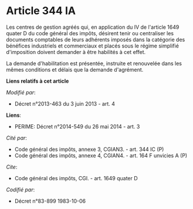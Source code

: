 # Article 344 IA

Les centres de gestion agréés qui, en application du IV de l'article 1649 quater D du code général des impôts, désirent tenir
ou centraliser les documents comptables de leurs adhérents imposés dans la catégorie des bénéfices industriels et commerciaux
et placés sous le régime simplifié d'imposition doivent demander à être habilités à cet effet. 

La demande d'habilitation est présentée, instruite et renouvelée dans les mêmes conditions et délais que la demande
d'agrément.

**Liens relatifs à cet article**

_Modifié par_:

  - Décret n°2013-463 du 3 juin 2013 - art. 4

**Liens**:

  - PERIME: Décret n°2014-549 du 26 mai 2014 - art. 3

_Cité par_:

  - Code général des impôts, annexe 3, CGIAN3. - art. 344 IC (P)
  - Code général des impôts, annexe 4, CGIAN4. - art. 164 F unvicies A (P)

_Cite_:

  - Code général des impôts, CGI. - art. 1649 quater D

_Codifié par_:

  - Décret n°83-899 1983-10-06
